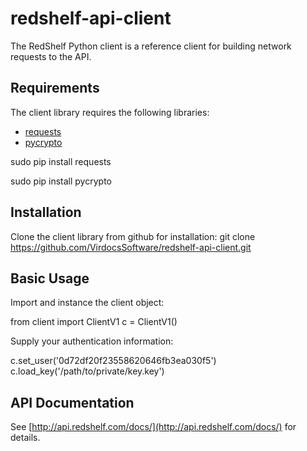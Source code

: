 redshelf-api-client
===================

The RedShelf Python client is a reference client for building network requests to the API.

Requirements
------------
The client library requires the following libraries:

* [requests](http://docs.python-requests.org/en/latest/)
* [pycrypto](https://pypi.python.org/pypi/pycrypto)

sudo pip install requests

sudo pip install pycrypto

Installation
------------
Clone the client library from github for installation:
git clone https://github.com/VirdocsSoftware/redshelf-api-client.git

Basic Usage
------------
Import and instance the client object:

from client import ClientV1
c = ClientV1()

Supply your authentication information:

c.set_user('0d72df20f23558620646fb3ea030f5')
c.load_key('/path/to/private/key.key')

API Documentation
------------
See [http://api.redshelf.com/docs/](http://api.redshelf.com/docs/) for details.